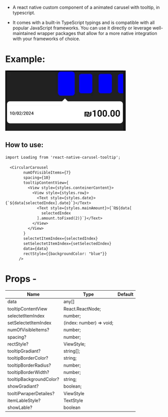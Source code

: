 - A react native custom component of a animated carusel with tooltip, in typescript.

- It comes with a built-in TypeScript typings and is compatible with all popular JavaScript frameworks. You can use it directly or leverage well-maintained wrapper packages that allow for a more native integration with your frameworks of choice.

# Example:

![](./carusel/assets/1.gif)

## How to use:

```
import Loading from 'react-native-carusel-tooltip';

  <CircularCarousel
        numOfVisibleItems={7}
        spacing={10}
        tooltipContentView={
          <View style={styles.conteinerContent}>
            <View style={styles.row}>
              <Text style={styles.date}>{`${data[selectedIndex].date}`}</Text>
              <Text style={styles.mainAmount}>{`₪${data[
                selectedIndex
              ].amount.toFixed(2)}`}</Text>
            </View>
          </View>
        }
        selectetItemIndex={selectedIndex}
        setSelectetItemIndex={setSelectedIndex}
        data={data}
        rectStyle={{backgroundColor: "blue"}}
      />
```

# Props -

| Name                    | Type                     | Default |
| ----------------------- | ------------------------ | ------- |
| data                    | any[]                    |
| tooltipContentView      | React.ReactNode;         |
| selectetItemIndex       | number;                  |
| setSelectetItemIndex    | (index: number) => void; |
| numOfVisibleItems?      | number;                  |
| spacing?                | number;                  |
| rectStyle?              | ViewStyle;               |
| tooltipGradiant?        | string[];                |
| tooltipBorderColor?     | string;                  |
| tooltipBorderRadius?    | number;                  |
| tooltipBorderWidth?     | number;                  |
| tooltipBackgroundColor? | string;                  |
| showGradiant?           | boolean;                 |
| tooltiPwraperDetailes?  | ViewStyle                |
| itemLableStyle?         | TextStyle                |
| showLable?              | boolean                  |
